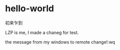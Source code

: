 # hello-world
初来乍到

LZP is me, I made a chaneg for test.

the message from my windows to remote change!:wq

